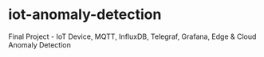 # iot-anomaly-detection
Final Project - IoT Device, MQTT, InfluxDB, Telegraf, Grafana, Edge &amp; Cloud Anomaly Detection
